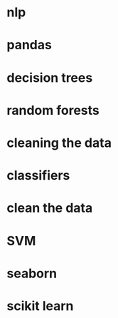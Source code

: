 # nlp
# pandas
# decision trees
# random forests 
# cleaning the data
# classifiers
# clean the data
# SVM
# seaborn
# scikit learn
